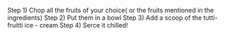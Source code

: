 Step 1) Chop all the fruits of your choice( or the fruits mentioned in the ingredients)
Step 2) Put them in a bowl
Step 3) Add a scoop of the tutti-fruitti ice - cream
Step 4) Serce it chilled!

